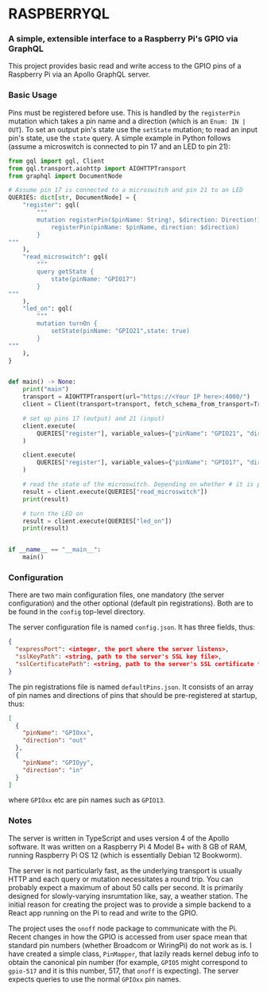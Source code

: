 # RASPBERRYQL #
### A simple, extensible interface to a Raspberry Pi's GPIO via GraphQL ###

This project provides basic read and write access to the GPIO pins of a Raspberry Pi via an Apollo GraphQL server.

### Basic Usage ###
Pins must be registered before use. This is handled by the `registerPin` mutation which takes a pin name and a direction (which is an `Enum: IN | OUT`). To set an output pin's state use the `setState` mutation; to read an input pin's state, use the `state` query. A simple example in Python follows (assume a microswitch is connected to pin 17 and an LED to pin 21):

```python
from gql import gql, Client
from gql.transport.aiohttp import AIOHTTPTransport
from graphql import DocumentNode

# Assume pin 17 is connected to a microswitch and pin 21 to an LED
QUERIES: dict[str, DocumentNode] = {
    "register": gql(
        """
        mutation registerPin($pinName: String!, $direction: Direction!) {
            registerPin(pinName: $pinName, direction: $direction)
        }
"""
    ),
    "read_microswitch": gql(
        """
        query getState {
            state(pinName: "GPIO17")
        }
"""
    ),
    "led_on": gql(
        """
        mutation turnOn {
            setState(pinName: "GPIO21",state: true)
        }
"""
    ),
}


def main() -> None:
    print("main")
    transport = AIOHTTPTransport(url="https://<Your IP here>:4000/")
    client = Client(transport=transport, fetch_schema_from_transport=True)

    # set up pins 17 (output) and 21 (input)
    client.execute(
        QUERIES["register"], variable_values={"pinName": "GPIO21", "direction": "OUT"}
    )

    client.execute(
        QUERIES["register"], variable_values={"pinName": "GPIO17", "direction": "IN"}
    )

    # read the state of the microswitch. Depending on whether # it is pulled up or down, True and False will represent open and closed (or vice versa) 
    result = client.execute(QUERIES["read_microswitch"])
    print(result)

    # turn the LED on
    result = client.execute(QUERIES["led_on"])
    print(result)


if __name__ == "__main__":
    main()
```

### Configuration ###

There are two main configuration files, one mandatory (the server configuration) and the other optional (default pin registrations). Both are to be found in the `config` top-level directory.

The server configuration file is named `config.json`. It has three fields, thus:

```json
{
  "expressPort": <integer, the port where the server listens>,
  "sslKeyPath": <string, path to the server's SSL key file>,
  "sslCertificatePath": <string, path to the server's SSL certificate file>
}
```

The pin registrations file is named `defaultPins.json`. It consists of an array of pin names and directions of pins that should be pre-registered at startup, thus:

```json
[
  {
    "pinName": "GPIOxx",
    "direction": "out"
  },
  {
    "pinName": "GPIOyy",
    "direction": "in"
  }
]
```
where `GPIOxx` etc are pin names such as `GPIO13`.

### Notes ###

The server is written in TypeScript and uses version 4 of the Apollo software. It was written on a Raspberry Pi 4 Model B+ with 8 GB of RAM, running Raspberry Pi OS 12 (which is essentially Debian 12 Bookworm).

The server is not particularly fast, as the underlying transport is usually HTTP and each query or mutation necessitates a round trip. You can probably expect a maximum of about 50 calls per second. It is primarily designed for slowly-varying insrumtation like, say, a weather station. The initial reason for creating the project was to provide a simple backend to a React app running on the Pi to read and write to the GPIO.

The project uses the `onoff` node package to communicate with the Pi. Recent changes in how the GPIO is accessed from user space mean that standard pin numbers (whether Broadcom or WiringPi) do not work as is. I have created a simple class, `PinMapper`, that lazily reads kernel debug info to obtain the canonical pin number (for example, `GPIO5` might correspond to `gpio-517` and it is this number, 517, that `onoff` is expecting). The server expects queries to use the normal `GPIOxx` pin names.
